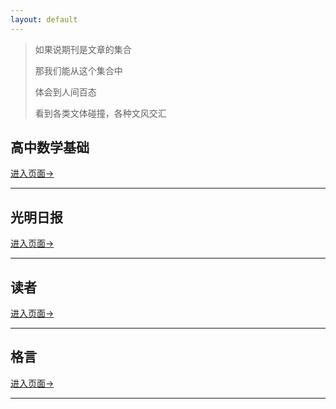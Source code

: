 ```yaml
---
layout: default
---
```


> 如果说期刊是文章的集合
>
> 那我们能从这个集合中
>
> 体会到人间百态
>
> 看到各类文体碰撞，各种文风交汇



## 高中数学基础



[进入页面→](./biji/shuxue/高中数学基础.html)

---



## 光明日报



[进入页面→](./guangming/guangming.html)

---



## 读者



[进入页面→](./duzhe/duzhe.html)

---



## 格言



[进入页面→](./geyan/geyan.html)

---

